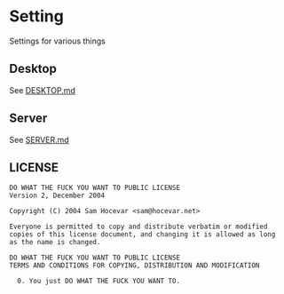 # Setting

Settings for various things

## Desktop

See [DESKTOP.md](DESKTOP.md)

## Server

See [SERVER.md](SERVER.md)

## LICENSE

    DO WHAT THE FUCK YOU WANT TO PUBLIC LICENSE
    Version 2, December 2004

    Copyright (C) 2004 Sam Hocevar <sam@hocevar.net>

    Everyone is permitted to copy and distribute verbatim or modified
    copies of this license document, and changing it is allowed as long
    as the name is changed.

    DO WHAT THE FUCK YOU WANT TO PUBLIC LICENSE
    TERMS AND CONDITIONS FOR COPYING, DISTRIBUTION AND MODIFICATION

      0. You just DO WHAT THE FUCK YOU WANT TO.
